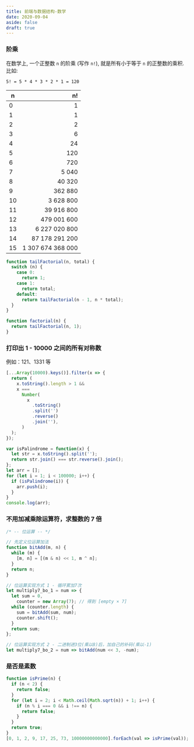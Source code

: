 ```yaml
---
title: 前端与数据结构-数学
date: 2020-09-04
aside: false
draft: true
---
```


### 阶乘

在数学上, 一个正整数 `n` 的阶乘 (写作 `n!`), 就是所有小于等于 `n` 的正整数的乘积. 比如:

```
5! = 5 * 4 * 3 * 2 * 1 = 120
```

| n   |                n! |
| --- | ----------------: |
| 0   |                 1 |
| 1   |                 1 |
| 2   |                 2 |
| 3   |                 6 |
| 4   |                24 |
| 5   |               120 |
| 6   |               720 |
| 7   |             5 040 |
| 8   |            40 320 |
| 9   |           362 880 |
| 10  |         3 628 800 |
| 11  |        39 916 800 |
| 12  |       479 001 600 |
| 13  |     6 227 020 800 |
| 14  |    87 178 291 200 |
| 15  | 1 307 674 368 000 |

```js
function tailFactorial(n, total) {
  switch (n) {
    case 0:
      return 1;
    case 1:
      return total;
    default:
      return tailFactorial(n - 1, n * total);
  }
}

function factorial(n) {
  return tailFactorial(n, 1);
}
```

### 打印出 1 - 10000 之间的所有对称数

例如：121、1331 等

```js
[...Array(10000).keys()].filter(x => {
  return (
    x.toString().length > 1 &&
    x ===
      Number(
        x
          .toString()
          .split('')
          .reverse()
          .join(''),
      )
  );
});
```

```js
var isPalindrome = function(x) {
  let str = x.toString().split('');
  return str.join() === str.reverse().join();
};
let arr = [];
for (let i = 1; i < 100000; i++) {
  if (isPalindrome(i)) {
    arr.push(i);
  }
}
console.log(arr);
```

### 不用加减乘除运算符，求整数的 7 倍

```js
/* -- 位运算 -- */

// 先定义位运算加法
function bitAdd(m, n) {
  while (m) {
    [m, n] = [(m & n) << 1, m ^ n];
  }
  return n;
}

// 位运算实现方式 1 - 循环累加7次
let multiply7_bo_1 = num => {
  let sum = 0,
    counter = new Array(7); // 得到 [empty × 7]
  while (counter.length) {
    sum = bitAdd(sum, num);
    counter.shift();
  }
  return sum;
};

// 位运算实现方式 2 - 二进制进3位(乘以8)后，加自己的补码(乘以-1)
let multiply7_bo_2 = num => bitAdd(num << 3, -num);
```

### 是否是素数

```js
function isPrime(n) {
  if (n < 2) {
    return false;
  }
  for (let i = 2; i < Math.ceil(Math.sqrt(n)) + 1; i++) {
    if (n % i === 0 && i !== n) {
      return false;
    }
  }
  return true;
}
[0, 1, 2, 9, 17, 25, 73, 10000000000000].forEach(val => isPrime(val));
```
